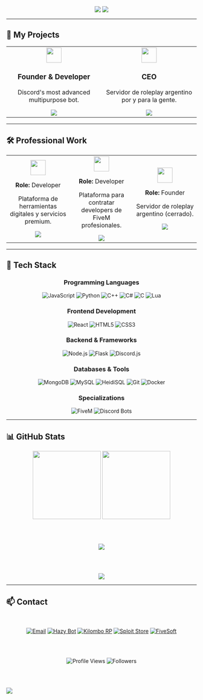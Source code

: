 <div align="center">

<img src="https://capsule-render.vercel.app/api?type=waving&color=0:D72323,100:FF4757&height=200&section=header&text=Adrian%20👨‍💻&fontSize=60&fontColor=FFFFFF&fontAlignY=35&animation=fadeIn" />

<img src="https://readme-typing-svg.herokuapp.com?font=Fira+Code&size=22&duration=3000&pause=1000&color=D72323&center=true&vCenter=true&width=600&lines=Full-Stack+Developer;Discord+%26+FiveM+Specialist;Building+Digital+Solutions" />

</div>

---

## 💼 My Projects

<div align="center">
<table>
<tr>
<td width="50%" align="center" valign="middle">

<img src="https://img.shields.io/badge/🤖_HAZY_BOT-000000?style=for-the-badge&labelColor=000000" height="40"/>

<h3>Founder & Developer</h3>

<p>Discord's most advanced multipurpose bot.</p>

<a href="https://hazybot.net">
<img src="https://img.shields.io/badge/VISIT-HAZYBOT.NET-D72323?style=for-the-badge&logo=discord&logoColor=white"/>
</a>

</td>
<td width="50%" align="center" valign="middle">

<img src="https://img.shields.io/badge/🎮_KILOMBO_RP-FFFFFF?style=for-the-badge&labelColor=000000&color=FFFFFF" height="40"/>

<h3>CEO</h3>

<p>Servidor de roleplay argentino por y para la gente.</p>

<a href="https://kilomborp.net">
<img src="https://img.shields.io/badge/VISIT-KILOMBORP.NET-FFFFFF?style=for-the-badge&logo=gamepad&logoColor=000000&labelColor=FFFFFF"/>
</a>

</td>
</tr>
</table>
</div>

---

## 🛠️ Professional Work

<div align="center">
<table>
<tr>
<td width="33%" align="center">
<img src="https://img.shields.io/badge/🛡️_SPLOIT_STORE-000000?style=for-the-badge&labelColor=7c3aed&color=000000" height="40"/>

**Role:** Developer

Plataforma de herramientas digitales y servicios premium.

<a href="https://sploit.store">
<img src="https://img.shields.io/badge/VISIT-SPLOIT.STORE-7c3aed?style=for-the-badge&logo=shopping-cart&logoColor=white"/>
</a>

</td>
<td width="33%" align="center">
<img src="https://img.shields.io/badge/🌐_FIVESOFT-000000?style=for-the-badge&labelColor=00D9FF&color=000000" height="40"/>

**Role:** Developer

Plataforma para contratar developers de FiveM profesionales.

<a href="https://fivesoft.cc">
<img src="https://img.shields.io/badge/VISIT-FIVESOFT.CC-00D9FF?style=for-the-badge&logo=code&logoColor=000000"/>
</a>

</td>
<td width="33%" align="center">
<img src="https://img.shields.io/badge/🏙️_FASO_RP-FFFFFF?style=for-the-badge&labelColor=000000&color=FFFFFF" height="40"/>

**Role:** Founder

Servidor de roleplay argentino (cerrado).

<img src="https://img.shields.io/badge/STATUS-CLOSED-6c757d?style=for-the-badge"/>

</td>
</tr>
</table>
</div>

---

## 🚀 Tech Stack

<div align="center">

### Programming Languages
![JavaScript](https://img.shields.io/badge/JavaScript-F7DF1E?style=for-the-badge&logo=javascript&logoColor=black)
![Python](https://img.shields.io/badge/Python-3776AB?style=for-the-badge&logo=python&logoColor=white)
![C++](https://img.shields.io/badge/C++-00599C?style=for-the-badge&logo=cplusplus&logoColor=white)
![C#](https://img.shields.io/badge/C%23-239120?style=for-the-badge&logo=csharp&logoColor=white)
![C](https://img.shields.io/badge/C-A8B9CC?style=for-the-badge&logo=c&logoColor=black)
![Lua](https://img.shields.io/badge/Lua-2C2D72?style=for-the-badge&logo=lua&logoColor=white)

### Frontend Development
![React](https://img.shields.io/badge/React-61DAFB?style=for-the-badge&logo=react&logoColor=black)
![HTML5](https://img.shields.io/badge/HTML5-E34F26?style=for-the-badge&logo=html5&logoColor=white)
![CSS3](https://img.shields.io/badge/CSS3-1572B6?style=for-the-badge&logo=css3&logoColor=white)

### Backend & Frameworks
![Node.js](https://img.shields.io/badge/Node.js-339933?style=for-the-badge&logo=nodedotjs&logoColor=white)
![Flask](https://img.shields.io/badge/Flask-000000?style=for-the-badge&logo=flask&logoColor=white)
![Discord.js](https://img.shields.io/badge/Discord.js-5865F2?style=for-the-badge&logo=discord&logoColor=white)

### Databases & Tools
![MongoDB](https://img.shields.io/badge/MongoDB-47A248?style=for-the-badge&logo=mongodb&logoColor=white)
![MySQL](https://img.shields.io/badge/MySQL-4479A1?style=for-the-badge&logo=mysql&logoColor=white)
![HeidiSQL](https://img.shields.io/badge/HeidiSQL-0078D4?style=for-the-badge&logo=database&logoColor=white)
![Git](https://img.shields.io/badge/Git-F05032?style=for-the-badge&logo=git&logoColor=white)
![Docker](https://img.shields.io/badge/Docker-2496ED?style=for-the-badge&logo=docker&logoColor=white)

### Specializations
![FiveM](https://img.shields.io/badge/FiveM-FF6B6B?style=for-the-badge&logo=rockstargames&logoColor=white)
![Discord Bots](https://img.shields.io/badge/Discord_Bots-5865F2?style=for-the-badge&logo=discord&logoColor=white)

</div>

---

## 📊 GitHub Stats

<div align="center">

<img src="https://github-readme-stats.vercel.app/api?username=4drixn&show_icons=true&theme=radical&title_color=D72323&icon_color=FF4757&text_color=FFFFFF&bg_color=0d1117&hide_border=true&include_all_commits=true" height="180" />
<img src="https://github-readme-stats.vercel.app/api/top-langs/?username=4drixn&layout=compact&theme=radical&title_color=D72323&text_color=FFFFFF&bg_color=0d1117&hide_border=true&langs_count=8" height="180" />

<br><br>

<img src="https://github-readme-streak-stats.herokuapp.com/?user=4drixn&theme=radical&ring=D72323&fire=FF4757&currStreakLabel=D72323&background=0d1117&hide_border=true" />

<br><br>

<img src="https://github-readme-activity-graph.vercel.app/graph?username=4drixn&bg_color=0d1117&color=ffffff&line=D72323&point=FF4757&area=true&hide_border=true" />

</div>

---

## 📫 Contact

<div align="center">

<br>

[![Email](https://img.shields.io/badge/Email-D72323?style=for-the-badge&logo=gmail&logoColor=white)](mailto:adrian@fasorp.com)
[![Hazy Bot](https://img.shields.io/badge/Hazy_Bot-000000?style=for-the-badge&logo=discord&logoColor=D72323)](https://hazybot.net)
[![Kilombo RP](https://img.shields.io/badge/Kilombo_RP-FFFFFF?style=for-the-badge&logo=gamepad&logoColor=000000)](https://kilomborp.net)
[![Sploit Store](https://img.shields.io/badge/Sploit_Store-7c3aed?style=for-the-badge&logo=shield&logoColor=white)](https://sploit.store)
[![FiveSoft](https://img.shields.io/badge/FiveSoft-00D9FF?style=for-the-badge&logo=code&logoColor=000000)](https://fivesoft.cc)

<br><br>

![Profile Views](https://komarev.com/ghpvc/?username=4drixn&style=for-the-badge&color=D72323&label=Profile+Views)
![Followers](https://img.shields.io/github/followers/4drixn?style=for-the-badge&color=D72323&labelColor=0d1117&logo=github)

</div>

<br><br>

<img src="https://capsule-render.vercel.app/api?type=waving&color=0:D72323,100:FF4757&height=120&section=footer" />

</div>

